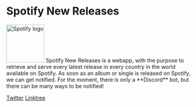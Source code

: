 # Spotify New Releases
<img src="https://imgur.com/p8sgbqk" alt="Spotify logo" style="height: 100px; width:100px;"/>
Spotify New Releases is a webapp, with the purpose to retrieve and serve every latest release in every country in the world available on Spotify. As soon as an album or single is released on Spotify, we can get notified.
For the moment, there is only a **Discord** bot, but there can be many ways to be notified!


[Twitter](https://twitter.com/90Toofi)
[Linktree](linktr.ee/90toofi)
